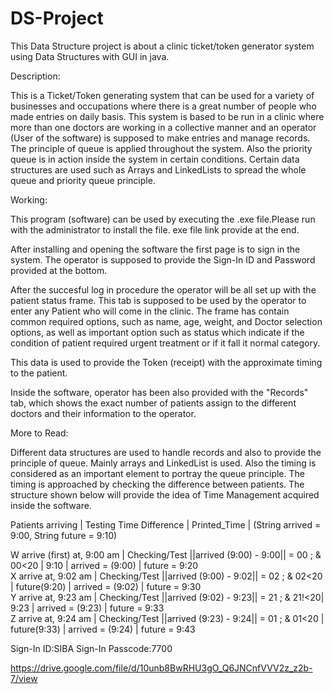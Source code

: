# DS-Project
This Data Structure project is about a clinic ticket/token generator system using Data Structures with GUI in java.

Description:

This is a Ticket/Token generating system that can be used for a variety of businesses and occupations where there is a great number
of people who made entries on daily basis. This system is based to be run in a clinic where more than one doctors are working in a 
collective manner and an operator (User of the software) is supposed to make entries and manage records.
The principle of queue is applied throughout the system. Also the priority queue is in action inside the system in certain conditions.
Certain data structures are used such as Arrays and LinkedLists to spread the whole queue and priority queue principle.

Working:

This program (software) can be used by executing the .exe file.Please run with the administrator to install the file. exe file link provide at the end. 

After installing and opening the software the first page is to sign in the system. The operator is supposed to provide the Sign-In ID
and Password provided at the bottom. 

After the succesful log in procedure the operator will be all set up with the patient status frame. This tab is supposed to be used by
the operator to enter any Patient who will come in the clinic. The frame has contain common required options, such as name, age, weight,
and Doctor selection options, as well as important option such as status which indicate if the condition of patient required urgent
treatment or if it fall it normal category.

This data is used to provide the Token (receipt) with the approximate timing to the patient.

Inside the software, operator has been also provided with the "Records" tab, which shows the exact number of patients assign to the
different doctors and their information to the operator.

More to Read:

Different data structures are used to handle records and also to provide the principle of queue. Mainly arrays and LinkedList is used.
Also the timing is considered as an important element to portray the queue principle. The timing is approached by checking the difference
between patients. The structure shown below will provide the idea of Time Management acquired inside the software.

   Patients arriving	      |	 	Testing Time Difference			       | Printed_Time |    (String arrived  = 9:00, String future = 9:10)
 											              
W arrive (first) at, 9:00 am  | Checking/Test ||arrived (9:00) - 9:00|| = 00 ; & 00<20 |     9:10     |   arrived = (9:00)   |  future = 9:20  
X arrive         at, 9:02 am  | Checking/Test ||arrived (9:00) - 9:02|| = 02 ; & 02<20 | future(9:20) |   arrived = (9:02)   |  future = 9:30  
Y arrive         at, 9:23 am  | Checking/Test ||arrived (9:02) - 9:23|| = 21 ; & 21!<20|     9:23     |   arrived = (9:23)   |  future = 9:33  
Z arrive         at, 9:24 am  | Checking/Test ||arrived (9:23) - 9:24|| = 01 ; & 01<20 | future(9:33) |   arrived = (9:24)   |  future = 9:43  

Sign-In ID:SIBA
Sign-In Passcode:7700

https://drive.google.com/file/d/10unb8BwRHU3gO_Q6JNCnfVVV2z_z2b-7/view

